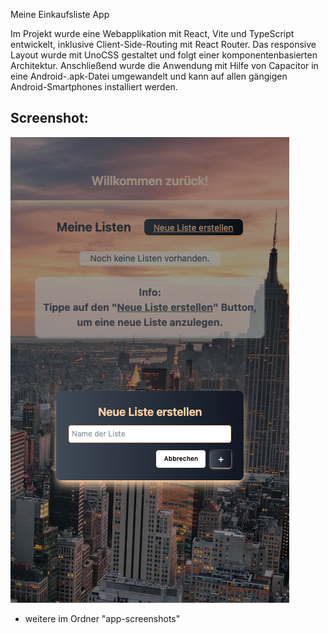 Meine Einkaufsliste App

Im Projekt wurde eine Webapplikation mit React, Vite und
TypeScript entwickelt, inklusive Client-Side-Routing mit React
Router. Das responsive Layout wurde mit UnoCSS gestaltet und
folgt einer komponentenbasierten Architektur. Anschließend
wurde die Anwendung mit Hilfe von Capacitor in eine
Android-.apk-Datei umgewandelt und kann auf allen gängigen
Android-Smartphones installiert werden.

Screenshot: 
---------------------------
![alt text](app-screenshots/Einkaufsliste2.png)
+ weitere im Ordner "app-screenshots"